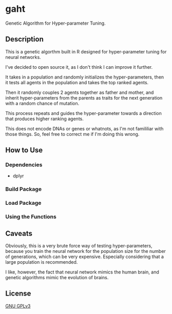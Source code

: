 # gaht
Genetic Algorithm for Hyper-parameter Tuning.

## Description
This is a genetic algorthm built in R designed for hyper-parameter tuning for neural networks.

I've decided to open source it, as I don't think I can improve it further.

It takes in a population and randomly initializes the hyper-parameters, then it tests all agents in the population and takes the top ranked agents.

Then it randomly couples 2 agents together as father and mother, and inherit hyper-parameters from the parents as traits for the next generation with a random chance of mutation.

This process repeats and guides the hyper-parameter towards a direction that produces higher ranking agents.

This does not encode DNAs or genes or whatnots, as I'm not famililiar with those things. So, feel free to correct me if I'm doing this wrong.

## How to Use
### Dependencies
- dplyr

### Build Package

### Load Package

### Using the Functions


## Caveats
Obviously, this is a very brute force way of testing hyper-parameters, because you train the neural network for the population size  for the number of generations, which can be very expensive. Especially considering that a large population is recommended.

I like, however, the fact that neural network mimics the human brain, and genetic algorithms mimic the evolution of brains.

## License
[GNU GPLv3](https://choosealicense.com/licenses/gpl-3.0/)
